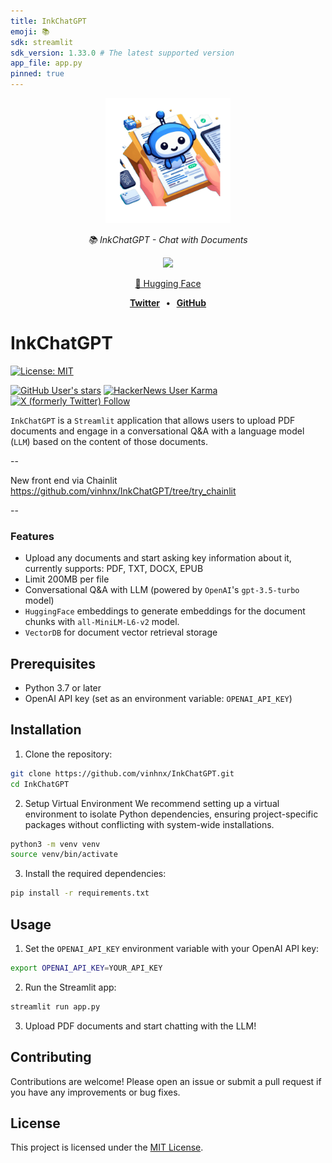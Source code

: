 ```yaml
---
title: InkChatGPT
emoji: 📚
sdk: streamlit
sdk_version: 1.33.0 # The latest supported version
app_file: app.py
pinned: true
---
```


<p align="center">
  <img src="./assets/large_icon.png" height="200" alt="icon" />
</p>

<p align="center">
  <em>📚 InkChatGPT - Chat with Documents</em>
</p>

<p align="center">
   <a href="https://inkchatgpt.streamlit.app/"><img src="https://static.streamlit.io/badges/streamlit_badge_black_white.svg"></a>
</p>

<p align="center">
 <a href="https://huggingface.co/spaces/vinhnx90/inkchatgpt/">🤗 Hugging Face</a>
</p>

<p align="center">
<b><a href="https://x.com/vinhnx">Twitter</a>
<span>&nbsp;&nbsp;•&nbsp;&nbsp;</span>
<a href="https://github.com/vinhnx">GitHub</a></b>
</p>

# InkChatGPT

[![License: MIT](https://img.shields.io/badge/License-MIT-yellow.svg)](https://opensource.org/licenses/MIT)

[![GitHub User's stars](https://img.shields.io/github/stars/vinhnx)](https://github.com/vinhnx)
[![HackerNews User Karma](https://img.shields.io/hackernews/user-karma/vinhnx)](https://news.ycombinator.com/user?id=vinhnx)
[![X (formerly Twitter) Follow](https://img.shields.io/twitter/follow/vinhnx)](https://x.com/vinhnx)

`InkChatGPT` is a `Streamlit` application that allows users to upload PDF documents and engage in a conversational Q&A with a language model (`LLM`) based on the content of those documents.

--

New front end via Chainlit
https://github.com/vinhnx/InkChatGPT/tree/try_chainlit

--

### Features

-   Upload any documents and start asking key information about it, currently supports: PDF, TXT, DOCX, EPUB
-   Limit 200MB per file
-   Conversational Q&A with LLM (powered by `OpenAI`'s `gpt-3.5-turbo` model)
-   `HuggingFace` embeddings to generate embeddings for the document chunks with `all-MiniLM-L6-v2` model.
-   `VectorDB` for document vector retrieval storage

## Prerequisites

-   Python 3.7 or later
-   OpenAI API key (set as an environment variable: `OPENAI_API_KEY`)

## Installation

1. Clone the repository:

```sh
git clone https://github.com/vinhnx/InkChatGPT.git
cd InkChatGPT
```

2. Setup Virtual Environment
   We recommend setting up a virtual environment to isolate Python dependencies, ensuring project-specific packages without conflicting with system-wide installations.

```sh
python3 -m venv venv
source venv/bin/activate
```

3. Install the required dependencies:

```sh
pip install -r requirements.txt
```

## Usage

1. Set the `OPENAI_API_KEY` environment variable with your OpenAI API key:

```sh
export OPENAI_API_KEY=YOUR_API_KEY
```

2. Run the Streamlit app:

```sh
streamlit run app.py
```

3. Upload PDF documents and start chatting with the LLM!

## Contributing

Contributions are welcome! Please open an issue or submit a pull request if you have any improvements or bug fixes.

## License

This project is licensed under the [MIT License](LICENSE).
